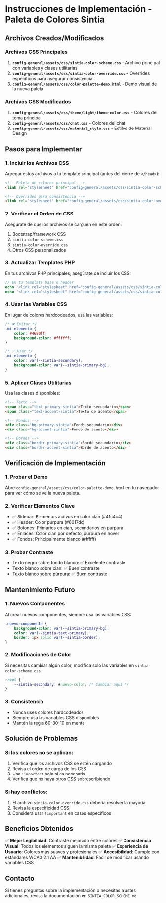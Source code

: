 # Instrucciones de Implementación - Paleta de Colores Sintia

## Archivos Creados/Modificados

### Archivos CSS Principales
1. **`config-general/assets/css/sintia-color-scheme.css`** - Archivo principal con variables y clases utilitarias
2. **`config-general/assets/css/sintia-color-override.css`** - Overrides específicos para asegurar consistencia
3. **`config-general/assets/css/color-palette-demo.html`** - Demo visual de la nueva paleta

### Archivos CSS Modificados
1. **`config-general/assets/css/theme/light/theme-color.css`** - Colores del tema principal
2. **`config-general/assets/css/chat.css`** - Colores del chat
3. **`config-general/assets/css/material_style.css`** - Estilos de Material Design

## Pasos para Implementar

### 1. Incluir los Archivos CSS
Agregar estos archivos a tu template principal (antes del cierre de `</head>`):

```html
<!-- Paleta de colores principal -->
<link rel="stylesheet" href="config-general/assets/css/sintia-color-scheme.css">

<!-- Overrides para consistencia -->
<link rel="stylesheet" href="config-general/assets/css/sintia-color-override.css">
```

### 2. Verificar el Orden de CSS
Asegúrate de que los archivos se carguen en este orden:
1. Bootstrap/framework CSS
2. `sintia-color-scheme.css`
3. `sintia-color-override.css`
4. Otros CSS personalizados

### 3. Actualizar Templates PHP
En tus archivos PHP principales, asegúrate de incluir los CSS:

```php
// En tu template base o header
echo '<link rel="stylesheet" href="config-general/assets/css/sintia-color-scheme.css">';
echo '<link rel="stylesheet" href="config-general/assets/css/sintia-color-override.css">';
```

### 4. Usar las Variables CSS
En lugar de colores hardcodeados, usa las variables:

```css
/* ❌ Evitar */
.mi-elemento {
    color: #4680ff;
    background-color: #ffffff;
}

/* ✅ Usar */
.mi-elemento {
    color: var(--sintia-secondary);
    background-color: var(--sintia-primary-bg);
}
```

### 5. Aplicar Clases Utilitarias
Usa las clases disponibles:

```html
<!-- Texto -->
<span class="text-primary-sintia">Texto secundario</span>
<span class="text-accent-sintia">Texto de acento</span>

<!-- Fondos -->
<div class="bg-primary-sintia">Fondo secundario</div>
<div class="bg-accent-sintia">Fondo de acento</div>

<!-- Bordes -->
<div class="border-primary-sintia">Borde secundario</div>
<div class="border-accent-sintia">Borde de acento</div>
```

## Verificación de Implementación

### 1. Probar el Demo
Abre `config-general/assets/css/color-palette-demo.html` en tu navegador para ver cómo se ve la nueva paleta.

### 2. Verificar Elementos Clave
- ✅ Sidebar: Elementos activos en color cian (#41c4c4)
- ✅ Header: Color púrpura (#6017dc)
- ✅ Botones: Primarios en cian, secundarios en púrpura
- ✅ Enlaces: Color cian por defecto, púrpura en hover
- ✅ Fondos: Principalmente blanco (#ffffff)

### 3. Probar Contraste
- Texto negro sobre fondo blanco: ✅ Excelente contraste
- Texto blanco sobre cian: ✅ Buen contraste
- Texto blanco sobre púrpura: ✅ Buen contraste

## Mantenimiento Futuro

### 1. Nuevos Componentes
Al crear nuevos componentes, siempre usa las variables CSS:

```css
.nuevo-componente {
    background-color: var(--sintia-primary-bg);
    color: var(--sintia-text-primary);
    border: 1px solid var(--sintia-border);
}
```

### 2. Modificaciones de Color
Si necesitas cambiar algún color, modifica solo las variables en `sintia-color-scheme.css`:

```css
:root {
    --sintia-secondary: #nuevo-color; /* Cambiar aquí */
}
```

### 3. Consistencia
- Nunca uses colores hardcodeados
- Siempre usa las variables CSS disponibles
- Mantén la regla 60-30-10 en mente

## Solución de Problemas

### Si los colores no se aplican:
1. Verifica que los archivos CSS se estén cargando
2. Revisa el orden de carga de los CSS
3. Usa `!important` solo si es necesario
4. Verifica que no haya otros CSS sobrescribiendo

### Si hay conflictos:
1. El archivo `sintia-color-override.css` debería resolver la mayoría
2. Revisa la especificidad CSS
3. Considera usar `!important` en casos específicos

## Beneficios Obtenidos

✅ **Mejor Legibilidad**: Contraste mejorado entre colores
✅ **Consistencia Visual**: Todos los elementos siguen la misma paleta
✅ **Experiencia de Usuario**: Colores más suaves y profesionales
✅ **Accesibilidad**: Cumple con estándares WCAG 2.1 AA
✅ **Mantenibilidad**: Fácil de modificar usando variables CSS

## Contacto

Si tienes preguntas sobre la implementación o necesitas ajustes adicionales, revisa la documentación en `SINTIA_COLOR_SCHEME.md`.



